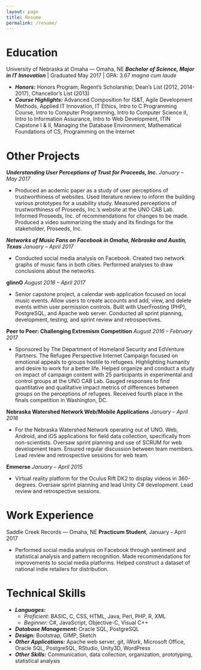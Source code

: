 ```yaml
---
layout: page
title: Resume
permalink: /resume/
---
```


# Education

University of Nebraska at Omaha — Omaha, NE
_**Bachelor of Science, Major in IT Innovation**_ | Graduated May 2017 | GPA: 3.67 *magna cum laude*
- _**Honors:**_ Honors Program; Regent’s Scholarship; Dean’s List (2012, 2014-2017), Chancellor’s List (2013)
- _**Course Highlights:**_ Advanced Composition for IS&T, Agile Development Methods, Applied IT Innovation, IT Ethics, Intro to C Programming Course, Intro to Computer Programming, Intro to Computer Science II, Intro to Information Assurance, Intro to Web Development, ITIN Capstone I & II, Managing the Database Environment, Mathematical Foundations of CS, Programming on the Internet

# Other Projects

**_Understanding User Perceptions of Trust for Proceeds, Inc._**
_January – May 2017_
- Produced an acdemic paper as a study of user perceptions of trustworthiness of websites. Used literature review to inform the building various prototypes for a usability study. Measured perceptions of trustworthiness of Proseeds, Inc.’s website at the UNO CAB Lab. Informed Proseeds, Inc. of recommendations for changes to be made. Produced a video summarizing the study and its findings for the stakeholder, Proseeds, Inc.

**_Networks of Music Fans on Facebook in Omaha, Nebraska and Austin, Texas_**
_January – April 2017_
- Conducted social media analysis on Facebook. Created two network graphs of music fans in both cities. Performed analyses to draw conclusions about the networks.

**glinnO**
_August 2016 – April 2017_
- Senior capstone project, a calendar web application focused on local music events. Allow users to create accounts and add, view, and delete events within user permission controls. Built with UserFrosting (PHP), PostgreSQL, and Apache web server. Conducted all sprint planning, development, testing, and sprint review and retrospectives.

**Peer to Peer: Challenging Extremism Competition**
_August 2016 – February 2017_
- Sponsored by The Department of Homeland Security and EdVenture Partners. The Refugee Perspective Internet Campaign focused on emotional appeals to groups hostile to refugees. Highlighting humanity and desire to work for a better life. Helped organize and conduct a study on impact of campaign content with 25 participants in experimental and control groups at the UNO CAB Lab. Gauged responses to find quantitative and qualitative impact metrics of differences between groups on the perceptions of refugees. Received fourth place in the finals competition in Washington, DC.

**Nebraska Watershed Network Web/Mobile Applications**
_January – April 2016_
- For the Nebraska Watershed Network operating out of UNO. Web, Android, and iOS applications for field data collection, specifically from non-scientists. Oversaw sprint planning and use of SCRUM for web development team. Ensured regular discussion between team members. Lead review and retrospective sessions for web team.

**Emmerse**
_January – April 2015_
- Virtual reality platform for the Oculus Rift DK2 to display videos in 360-degrees. Oversaw sprint planning and lead Unity C# development. Lead review and retrospective sessions.

# Work Experience

Saddle Creek Records — Omaha, NE
**Practicum Student**, January - April 2017
- Performed social media analysis on Facebook through sentiment and statistical analysis and pattern recognition. Made recommendations for improvements to social media platforms. Helped construct a dataset of national indie retailers for distribution.

# Technical Skills

- _**Languages:**_ 
  - _Proficient:_  BASIC, C, CSS, HTML, Java, Perl, PHP, R, XML
  - _Beginner:_ C#, JavaScript, Objective-C, Visual C++
- _**Database Management:**_ Oracle SQL, PostgreSQL
- _**Design:**_ Bootstrap, GIMP, Sketch
- _**Other Applications:**_ Apache web server, git, iWork, Microsoft Office, Oracle SQL, PostgreSQL, RStudio, Unity3D, WordPress
- _**Other Skills:**_ Communication, data collection, organization, prototyping, statistical analysis
